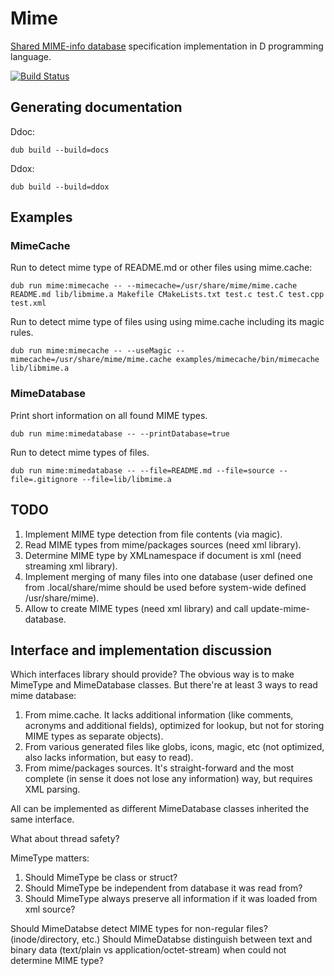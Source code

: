 # Mime

[Shared MIME-info database](http://standards.freedesktop.org/shared-mime-info-spec/shared-mime-info-spec-latest.html) specification implementation in D programming language.

[![Build Status](https://travis-ci.org/MyLittleRobo/mime.svg?branch=master)](https://travis-ci.org/MyLittleRobo/mime)

## Generating documentation

Ddoc:

    dub build --build=docs
    
Ddox:

    dub build --build=ddox

## Examples

### MimeCache

Run to detect mime type of README.md or other files using mime.cache:

    dub run mime:mimecache -- --mimecache=/usr/share/mime/mime.cache README.md lib/libmime.a Makefile CMakeLists.txt test.c test.C test.cpp test.xml

Run to detect mime type of files using using mime.cache including its magic rules.
    
    dub run mime:mimecache -- --useMagic --mimecache=/usr/share/mime/mime.cache examples/mimecache/bin/mimecache lib/libmime.a

    
### MimeDatabase

Print short information on all found MIME types.

    dub run mime:mimedatabase -- --printDatabase=true

Run to detect mime types of files.

    dub run mime:mimedatabase -- --file=README.md --file=source --file=.gitignore --file=lib/libmime.a
    
## TODO

1. Implement MIME type detection from file contents (via magic).
2. Read MIME types from mime/packages sources (need xml library).
3. Determine MIME type by XMLnamespace if document is xml (need streaming xml library).
4. Implement merging of many files into one database (user defined one from .local/share/mime should be used before system-wide defined /usr/share/mime).
5. Allow to create MIME types (need xml library) and call update-mime-database.

## Interface and implementation discussion

Which interfaces library should provide? The obvious way is to make MimeType and MimeDatabase classes. 
But there're at least 3 ways to read mime database:

1. From mime.cache. It lacks additional information (like comments, acronyms and additional fields), optimized for lookup, but not for storing MIME types as separate objects).
2. From various generated files like globs, icons, magic, etc (not optimized, also lacks information, but easy to read).
3. From mime/packages sources. It's straight-forward and the most complete (in sense it does not lose any information) way, but requires XML parsing.

All can be implemented as different MimeDatabase classes inherited the same interface.

What about thread safety?

MimeType matters:

1. Should MimeType be class or struct?
2. Should MimeType be independent from database it was read from?
3. Should MimeType always preserve all information if it was loaded from xml source?

Should MimeDatabse detect MIME types for non-regular files? (inode/directory, etc.)
Should MimeDatabse distinguish between text and binary data (text/plain vs application/octet-stream) when could not determine MIME type?
